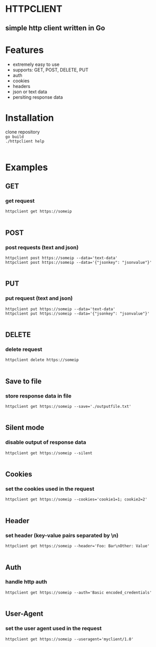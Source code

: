 # HTTPCLIENT

## simple http client written in Go

# Features
- extremely easy to use
- supports: GET, POST, DELETE, PUT
- auth
- cookies
- headers
- json or text data
- persiting response data

# Installation
clone repository<br>
`go build`<br>
`./httpclient help`
<br><br>

# Examples

## GET
### get request
`httpclient get https://someip`
<br><br>

## POST
### post requests (text and json)
`httpclient post https://someip --data='text-data'`<br>
`httpclient post https://someip --data='{"jsonkey": "jsonvalue"}'`
<br><br>

## PUT
### put request (text and json)
`httpclient put https://someip --data='text-data'`<br>
`httpclient put https://someip --data='{"jsonkey": "jsonvalue"}'`
<br><br>

## DELETE
### delete request
`httpclient delete https://someip`
<br><br>

## Save to file
### store response data in file
`httpclient get https://someip --save='./outputfile.txt'`
<br><br>

## Silent mode
### disable output of response data
`httpclient get https://someip --silent`
<br><br>

## Cookies
### set the cookies used in the request
`httpclient get https://someip --cookies='cookie1=1; cookie2=2'`
<br><br>

## Header
### set header (key-value pairs separated by \n)
`httpclient get https://someip --header='Foo: Bar\nOther: Value'`
<br><br>

## Auth
### handle http auth
`httpclient get https://someip --auth='Basic encoded_credentials'`
<br><br>

## User-Agent
### set the user agent used in the request
`httpclient get https://someip --useragent='myclient/1.0'`